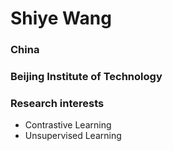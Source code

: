 # Shiye Wang
### China
### Beijing Institute of Technology

### Research interests
- Contrastive Learning
- Unsupervised Learning

